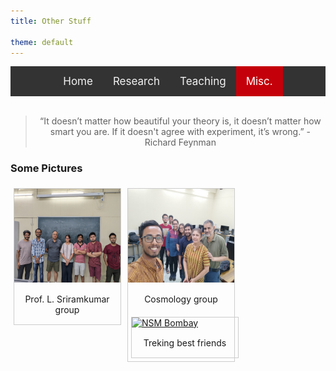 ```yaml
---
title: Other Stuff

theme: default
---
```

<style>
    
/* Add a black background color to the top navigation */
.topnav {
  background-color: #333;
  overflow: hidden;
  display:flex;
  justify-content:center;
}

/* Style the links inside the navigation bar */
.topnav a {
  float: left;
  color: #f2f2f2;
  text-align: center;
  padding: 14px 16px;
  text-decoration: none;
  font-size: 17px;
}

/* Change the color of links on hover */
.topnav a:hover {
  background-color: #ddd;
  color: black;
}

/* Add a color to the active/current link */
.topnav a.active {
  background-color: #c4000a;
  color: white;
}

div.gallery {
  margin: 5px;
  float: left;
  border: 1px solid #ccc;
  width: 170px;
}

div.gallery:hover {
  border: 1px solid #777;
}

div.gallery img {
  width: 100%;
  height: 150px;
}

div.desc {
  padding: 15px;
  text-align: center;
}

.div2 {
  clear: left;
}

</style>
<div class="topnav">
<div>
  <a href="index.html">Home</a>
  <a href="res_pub_conf.html">Research</a>
  <a href="teaching.html">Teaching</a>
  <a class="active" href="misc.html">Misc.</a>
</div>
</div>
<br>

> <div align="center"> <p> “It doesn’t matter how beautiful your theory is, it doesn’t matter how smart you are. If it doesn't agree with experiment, it’s wrong.” - Richard Feynman </p> </div>

### Some Pictures
<div>
<div class="gallery">
  <a target="_blank" href="img/gallery/cnsdiitk.jpeg">
    <img src="img/gallery/lab.jpg" alt="CNSD Kanpur" width="600" height="400">
  </a>
  <div class="desc">Prof. L. Sriramkumar group</div>
</div>

<div class="gallery">
  <a target="_blank" href="img/gallery/tubml1.jpeg">
    <img src="img/gallery/lab2.jpg" alt="TUBML Group" width="600" height="400">
  </a>
  <div class="desc">Cosmology group</div>
<div class="gallery">
  <a target="_blank" href="img/gallery/nsmbombay.jpg">
    <img src="img/gallery/bff.jpg" alt="NSM Bombay" width="600" height="400">
  </a>
  <div class="desc">Treking best friends</div>
</div>
<!--<ol>
<li><a href="https://dashing-kiwi-f01.notion.site/Random-stuff-I-find-extremely-interesting-and-or-useful-bdf4d7b424a440beac9458d986d56aac)">Random stuff I find extremely interesting and/or useful</a>.</li>

</ol>

</div>
-->
